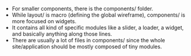 - For smaller components, there is the components/ folder.
- While layout/ is macro (defining the global wireframe), components/ is more focused on widgets.
- It contains all kind of specific modules like a slider, a loader, a widget, and basically anything along those lines.
- There are usually a lot of files in components/ since the whole site/application should be mostly composed of tiny modules.
